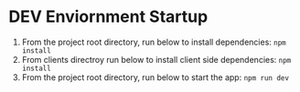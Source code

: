 # DEV Enviornment Startup

1. From the project root directory, run below to install dependencies:
   `npm install`
2. From clients directroy run below to install client side dependencies:
   `npm install`
3. From the project root directory, run below to start the app:
   `npm run dev`
